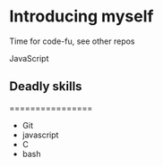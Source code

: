 # Introducing myself

Time for code-fu, see other repos

JavaScript

## Deadly skills
================
* Git
* javascript
* C
* bash

